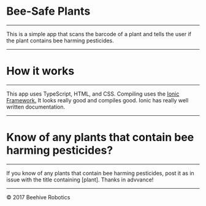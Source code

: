 # Bee-Safe Plants
___
This is a simple app that scans the barcode of a plant and tells the user if the plant contains bee harming pesticides. 
___
# How it works
___
This app uses TypeScript, HTML, and CSS. Compiling uses the [Ionic Framework.](http://ionicframework.com) It looks really good and compiles good. Ionic has really well written documentation. 
___
# Know of any plants that contain bee harming pesticides?
___
If you know of any plants that contain bee harming pesticides, post it as in issue with the title containing [plant]. Thanks in advvance!
___
© 2017 Beehive Robotics
